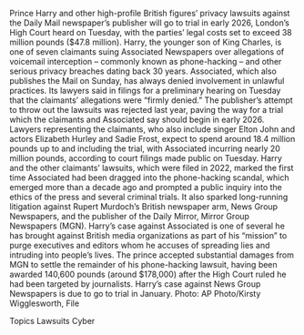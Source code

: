 Prince Harry and other high-profile British figures’ privacy lawsuits against the Daily Mail newspaper’s publisher will go to trial in early 2026, London’s High Court heard on Tuesday, with the parties’ legal costs set to exceed 38 million pounds ($47.8 million).
Harry, the younger son of King Charles, is one of seven claimants suing Associated Newspapers over allegations of voicemail interception – commonly known as phone-hacking – and other serious privacy breaches dating back 30 years.
Associated, which also publishes the Mail on Sunday, has always denied involvement in unlawful practices. Its lawyers said in filings for a preliminary hearing on Tuesday that the claimants’ allegations were “firmly denied.”
The publisher’s attempt to throw out the lawsuits was rejected last year, paving the way for a trial which the claimants and Associated say should begin in early 2026.
Lawyers representing the claimants, who also include singer Elton John and actors Elizabeth Hurley and Sadie Frost, expect to spend around 18.4 million pounds up to and including the trial, with Associated incurring nearly 20 million pounds, according to court filings made public on Tuesday.
Harry and the other claimants’ lawsuits, which were filed in 2022, marked the first time Associated had been dragged into the phone-hacking scandal, which emerged more than a decade ago and prompted a public inquiry into the ethics of the press and several criminal trials.
It also sparked long-running litigation against Rupert Murdoch’s British newspaper arm, News Group Newspapers, and the publisher of the Daily Mirror, Mirror Group Newspapers (MGN).
Harry’s case against Associated is one of several he has brought against British media organizations as part of his “mission” to purge executives and editors whom he accuses of spreading lies and intruding into people’s lives.
The prince accepted substantial damages from MGN to settle the remainder of his phone-hacking lawsuit, having been awarded 140,600 pounds (around $178,000) after the High Court ruled he had been targeted by journalists.
Harry’s case against News Group Newspapers is due to go to trial in January.
Photo: AP Photo/Kirsty Wigglesworth, File

Topics
Lawsuits
Cyber
